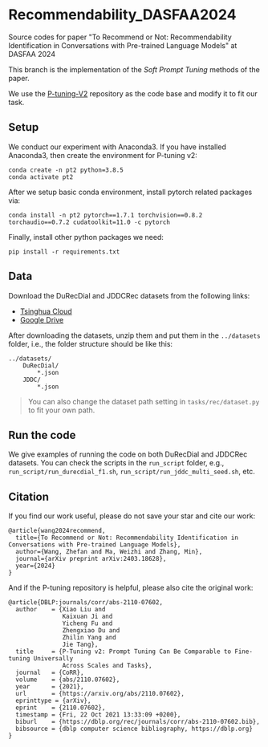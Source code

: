 # Recommendability_DASFAA2024

Source codes for paper "To Recommend or Not: Recommendability Identification in Conversations with Pre-trained Language Models" at DASFAA 2024

This branch is the implementation of the *Soft Prompt Tuning* methods of the paper.

We use the [P-tuning-V2](https://github.com/THUDM/P-tuning-v2) repository as the code base and modify it to fit our task.

## Setup

We conduct our experiment with Anaconda3. If you have installed Anaconda3, then create the environment for P-tuning v2:

```shell
conda create -n pt2 python=3.8.5
conda activate pt2
```

After we setup basic conda environment, install pytorch related packages via:

```shell
conda install -n pt2 pytorch==1.7.1 torchvision==0.8.2 torchaudio==0.7.2 cudatoolkit=11.0 -c pytorch
```

Finally, install other python packages we need:

```shell
pip install -r requirements.txt
```

## Data

Download the DuRecDial and JDDCRec datasets from the following links:
- [Tsinghua Cloud](https://cloud.tsinghua.edu.cn/d/14387eba870147a084ca/)
- [Google Drive](https://drive.google.com/drive/folders/1XlZmimNGEaCHIMqAP2vBUJ9bAj5M8sqH?usp=sharing)

After downloading the datasets, unzip them and put them in the `../datasets` folder, i.e., the folder structure should be like this:
```
../datasets/
    DuRecDial/
        *.json
    JDDC/
        *.json
```

> You can also change the dataset path setting in `tasks/rec/dataset.py` to fit your own path.

## Run the code

We give examples of running the code on both DuRecDial and JDDCRec datasets. You can check the scripts in the `run_script` folder, e.g., `run_script/run_durecdial_f1.sh`, `run_script/run_jddc_multi_seed.sh`, etc.

## Citation
If you find our work useful, please do not save your star and cite our work:
```
@article{wang2024recommend,
  title={To Recommend or Not: Recommendability Identification in Conversations with Pre-trained Language Models},
  author={Wang, Zhefan and Ma, Weizhi and Zhang, Min},
  journal={arXiv preprint arXiv:2403.18628},
  year={2024}
}
```

And if the P-tuning repository is helpful, please also cite the original work:
```
@article{DBLP:journals/corr/abs-2110-07602,
  author    = {Xiao Liu and
               Kaixuan Ji and
               Yicheng Fu and
               Zhengxiao Du and
               Zhilin Yang and
               Jie Tang},
  title     = {P-Tuning v2: Prompt Tuning Can Be Comparable to Fine-tuning Universally
               Across Scales and Tasks},
  journal   = {CoRR},
  volume    = {abs/2110.07602},
  year      = {2021},
  url       = {https://arxiv.org/abs/2110.07602},
  eprinttype = {arXiv},
  eprint    = {2110.07602},
  timestamp = {Fri, 22 Oct 2021 13:33:09 +0200},
  biburl    = {https://dblp.org/rec/journals/corr/abs-2110-07602.bib},
  bibsource = {dblp computer science bibliography, https://dblp.org}
}
```
